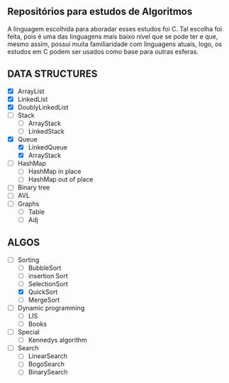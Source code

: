 ## Repositórios para estudos de Algoritmos

A linguagem escolhida para aboradar esses estudos foi C. Tal escolha foi feita, pois é uma das linguagens mais baixo nível que se pode ter e que, mesmo assim, possui muita familiaridade com linguagens atuais, logo, os estudos em C podem ser usados como base para outras esferas.

## DATA STRUCTURES

-   [x] ArrayList
-   [x] LinkedList
-   [x] DoublyLinkedList
-   [ ] Stack
    -   [ ] ArrayStack
    -   [ ] LinkedStack
-   [x] Queue
    -   [x] LinkedQueue
    -   [x] ArrayStack
-   [ ] HashMap
    -   [ ] HashMap in place
    -   [ ] HashMap out of place
-   [ ] Binary tree
-   [ ] AVL
-   [ ] Graphs
    -   [ ] Table
    -   [ ] Adj

## ALGOS

-   [ ] Sorting
    -   [ ] BubbleSort
    -   [ ] insertion Sort
    -   [ ] SelectionSort
    -   [x] QuickSort
    -   [ ] MergeSort
-   [ ] Dynamic programming
    -   [ ] LIS
    -   [ ] Books
-   [ ] Special
    -   [ ] Kennedys algorithm
-   [ ] Search
    -   [ ] LinearSearch
    -   [ ] BogoSearch
    -   [ ] BinarySearch
